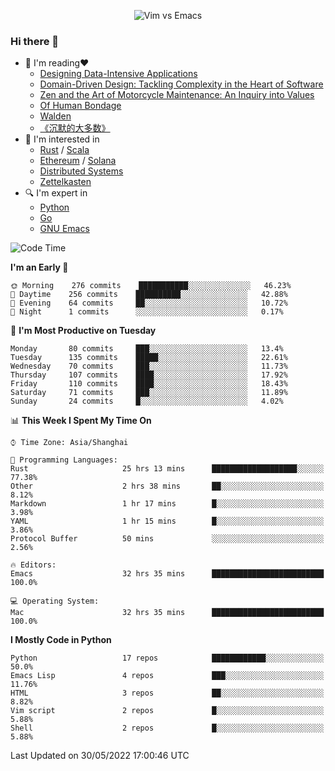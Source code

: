 <p align="center">
    <img src="https://gist.githubusercontent.com/coldnight/e696baffb094e71c96cb302118878eae/raw/40ea5053a6f66cc65f90f437e4173497da225958/banner.gif" alt="Vim vs Emacs" />
</p>

### Hi there 👋

- 📖 I'm reading❤️
    + [Designing Data-Intensive Applications](https://www.oreilly.com/library/view/designing-data-intensive-applications/9781491903063/)
    + [Domain-Driven Design: Tackling Complexity in the Heart of Software](https://www.dddcommunity.org/book/evans_2003/)
    + [Zen and the Art of Motorcycle Maintenance: An Inquiry into Values](https://en.wikipedia.org/wiki/Zen_and_the_Art_of_Motorcycle_Maintenance)
    + [Of Human Bondage](https://en.wikipedia.org/wiki/Of_Human_Bondage)
    + [Walden](https://en.wikipedia.org/wiki/Walden)
    + [《沉默的大多数》](https://en.wikipedia.org/wiki/Silent_majority)
- 🌱 I'm interested in
    + [Rust](https://www.rust-lang.org/) / [Scala](https://www.scala-lang.org/)
    + [Ethereum](https://ethereum.org/en/) / [Solana](https://solana.com/)
	+ [Distributed Systems](https://www.linuxzen.com/notes/topics/20200320174417_%E5%88%86%E5%B8%83%E5%BC%8F/)
	+ [Zettelkasten](https://www.linuxzen.com/notes/notes/20220120080920-slip_box/)
- 🔍 I'm expert in
    + [Python](https://www.python.org/)
    + [Go](https://go.dev/)
    + [GNU Emacs](https://www.gnu.org/software/emacs/)

<!--START_SECTION:waka-->
![Code Time](http://img.shields.io/badge/Code%20Time-0%20secs-blue)

**I'm an Early 🐤** 

```text
🌞 Morning    276 commits    ███████████░░░░░░░░░░░░░░   46.23% 
🌆 Daytime    256 commits    ██████████░░░░░░░░░░░░░░░   42.88% 
🌃 Evening    64 commits     ██░░░░░░░░░░░░░░░░░░░░░░░   10.72% 
🌙 Night      1 commits      ░░░░░░░░░░░░░░░░░░░░░░░░░   0.17%

```
📅 **I'm Most Productive on Tuesday** 

```text
Monday       80 commits     ███░░░░░░░░░░░░░░░░░░░░░░   13.4% 
Tuesday      135 commits    █████░░░░░░░░░░░░░░░░░░░░   22.61% 
Wednesday    70 commits     ███░░░░░░░░░░░░░░░░░░░░░░   11.73% 
Thursday     107 commits    ████░░░░░░░░░░░░░░░░░░░░░   17.92% 
Friday       110 commits    ████░░░░░░░░░░░░░░░░░░░░░   18.43% 
Saturday     71 commits     ███░░░░░░░░░░░░░░░░░░░░░░   11.89% 
Sunday       24 commits     █░░░░░░░░░░░░░░░░░░░░░░░░   4.02%

```


📊 **This Week I Spent My Time On** 

```text
⌚︎ Time Zone: Asia/Shanghai

💬 Programming Languages: 
Rust                     25 hrs 13 mins      ███████████████████░░░░░░   77.38% 
Other                    2 hrs 38 mins       ██░░░░░░░░░░░░░░░░░░░░░░░   8.12% 
Markdown                 1 hr 17 mins        █░░░░░░░░░░░░░░░░░░░░░░░░   3.98% 
YAML                     1 hr 15 mins        █░░░░░░░░░░░░░░░░░░░░░░░░   3.86% 
Protocol Buffer          50 mins             ░░░░░░░░░░░░░░░░░░░░░░░░░   2.56%

🔥 Editors: 
Emacs                    32 hrs 35 mins      █████████████████████████   100.0%

💻 Operating System: 
Mac                      32 hrs 35 mins      █████████████████████████   100.0%

```

**I Mostly Code in Python** 

```text
Python                   17 repos            ████████████░░░░░░░░░░░░░   50.0% 
Emacs Lisp               4 repos             ███░░░░░░░░░░░░░░░░░░░░░░   11.76% 
HTML                     3 repos             ██░░░░░░░░░░░░░░░░░░░░░░░   8.82% 
Vim script               2 repos             █░░░░░░░░░░░░░░░░░░░░░░░░   5.88% 
Shell                    2 repos             █░░░░░░░░░░░░░░░░░░░░░░░░   5.88%

```



 Last Updated on 30/05/2022 17:00:46 UTC
<!--END_SECTION:waka-->
